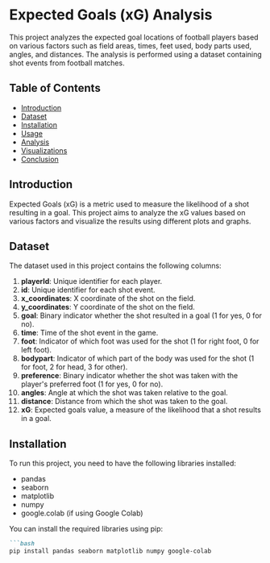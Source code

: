 # Expected Goals (xG) Analysis

This project analyzes the expected goal locations of football players based on various factors such as field areas, times, feet used, body parts used, angles, and distances. The analysis is performed using a dataset containing shot events from football matches.

## Table of Contents

- [Introduction](#introduction)
- [Dataset](#dataset)
- [Installation](#installation)
- [Usage](#usage)
- [Analysis](#analysis)
- [Visualizations](#visualizations)
- [Conclusion](#conclusion)

## Introduction

Expected Goals (xG) is a metric used to measure the likelihood of a shot resulting in a goal. This project aims to analyze the xG values based on various factors and visualize the results using different plots and graphs.

## Dataset

The dataset used in this project contains the following columns:

1. **playerId**: Unique identifier for each player.
2. **id**: Unique identifier for each shot event.
3. **x_coordinates**: X coordinate of the shot on the field.
4. **y_coordinates**: Y coordinate of the shot on the field.
5. **goal**: Binary indicator whether the shot resulted in a goal (1 for yes, 0 for no).
6. **time**: Time of the shot event in the game.
7. **foot**: Indicator of which foot was used for the shot (1 for right foot, 0 for left foot).
8. **bodypart**: Indicator of which part of the body was used for the shot (1 for foot, 2 for head, 3 for other).
9. **preference**: Binary indicator whether the shot was taken with the player's preferred foot (1 for yes, 0 for no).
10. **angles**: Angle at which the shot was taken relative to the goal.
11. **distance**: Distance from which the shot was taken to the goal.
12. **xG**: Expected goals value, a measure of the likelihood that a shot results in a goal.

## Installation

To run this project, you need to have the following libraries installed:

- pandas
- seaborn
- matplotlib
- numpy
- google.colab (if using Google Colab)

You can install the required libraries using pip:
```markdown
```bash
pip install pandas seaborn matplotlib numpy google-colab

